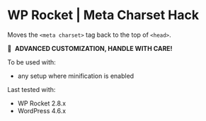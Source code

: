 # WP Rocket | Meta Charset Hack

Moves the `<meta charset>` tag back to the top of `<head>`.

🚧&#160;&#160;**ADVANCED CUSTOMIZATION, HANDLE WITH CARE!**

To be used with:
* any setup where minification is enabled

Last tested with:
* WP Rocket 2.8.x
* WordPress 4.6.x
